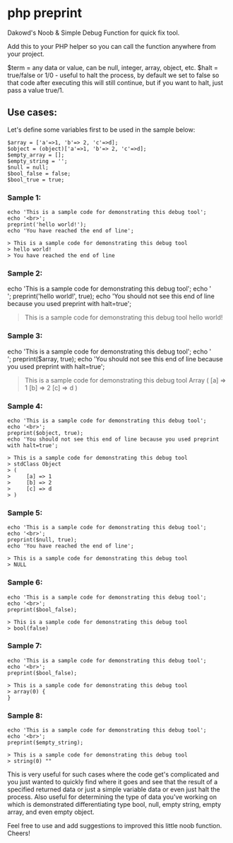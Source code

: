 # php preprint
Dakowd's Noob & Simple Debug Function for quick fix tool.

Add this to your PHP helper so you can call the function anywhere from your project.

$term = any data or value, can be null, integer, array, object, etc.
$halt = true/false or 1/0 - useful to halt the process, by default we set to false so that code after executing this will still continue, but if you want to halt, just pass a value true/1.

## Use cases:

Let's define some variables first to be used in the sample below:
```
$array = ['a'=>1, 'b'=> 2, 'c'=>d];
$object = (object)['a'=>1, 'b'=> 2, 'c'=>d];
$empty_array = [];
$empty_string = '';
$null = null;
$bool_false = false;
$bool_true = true;
```

### Sample 1:
```
echo 'This is a sample code for demonstrating this debug tool';
echo '<br>';
preprint('hello world!');
echo 'You have reached the end of line';
```
```
> This is a sample code for demonstrating this debug tool
> hello world!
> You have reached the end of line
```

### Sample 2:
echo 'This is a sample code for demonstrating this debug tool';
echo '<br>';
preprint('hello world!', true);
echo 'You should not see this end of line because you used preprint with halt=true';

> This is a sample code for demonstrating this debug tool
> hello world!

### Sample 3:
echo 'This is a sample code for demonstrating this debug tool';
echo '<br>';
preprint($array, true);
echo 'You should not see this end of line because you used preprint with halt=true';

> This is a sample code for demonstrating this debug tool
> Array
> (
>     [a] => 1
>     [b] => 2
>     [c] => d
> )

### Sample 4: 
```
echo 'This is a sample code for demonstrating this debug tool';
echo '<br>';
preprint($object, true);
echo 'You should not see this end of line because you used preprint with halt=true';
```
```
> This is a sample code for demonstrating this debug tool
> stdClass Object
> (
>     [a] => 1
>     [b] => 2
>     [c] => d
> )
```

### Sample 5:
```
echo 'This is a sample code for demonstrating this debug tool';
echo '<br>';
preprint($null, true);
echo 'You have reached the end of line';
```
```
> This is a sample code for demonstrating this debug tool
> NULL
```

### Sample 6:
```
echo 'This is a sample code for demonstrating this debug tool';
echo '<br>';
preprint($bool_false);
```
```
> This is a sample code for demonstrating this debug tool
> bool(false)
```

### Sample 7:
```
echo 'This is a sample code for demonstrating this debug tool';
echo '<br>';
preprint($bool_false);
```
```
> This is a sample code for demonstrating this debug tool
> array(0) {
}
```

### Sample 8:
``` 
echo 'This is a sample code for demonstrating this debug tool';
echo '<br>';
preprint($empty_string);
```
```
> This is a sample code for demonstrating this debug tool
> string(0) ""
```

This is very useful for such cases where the code get's complicated and you just wanted to quickly find where it goes and see that the result of a specified returned data or just a simple variable data or even just halt the process. Also useful for determining the type of data you've working on which is demonstrated differentiating type bool, null, empty string, empty array, and even empty object.

Feel free to use and add suggestions to improved this little noob function. Cheers!
